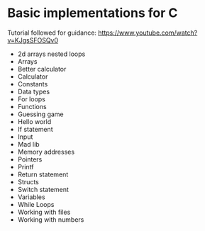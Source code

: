# Basic implementations for C

Tutorial followed for guidance: https://www.youtube.com/watch?v=KJgsSFOSQv0

- 2d arrays nested loops
- Arrays
- Better calculator
- Calculator
- Constants
- Data types
- For loops
- Functions
- Guessing game
- Hello world
- If statement
- Input
- Mad lib
- Memory addresses
- Pointers
- Printf
- Return statement
- Structs
- Switch statement
- Variables
- While Loops
- Working with files
- Working with numbers
